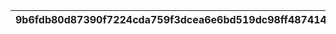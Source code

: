|9b6fdb80d87390f7224cda759f3dcea6e6bd519dc98ff487414ced61bba25d89|2382be3413657c12f4dd3728fb6fcea21163e644c29f0bc8ed4d3a07b24a46fa|74f0f4524dae2ba5e5693e76eb6b41a2909fc8e0bfde45ed8790d29c8c740227|ff36c225ee3d187f7c31022149853cfb932dfb188f79049ff010e532c4341f47|e42db1b68125f4b633332f9136212cfd8bad3764797e6b0ec6fc48b5690f1163|b4f5cdd8b68f77e4d4c045d10a3013e314701f0ee6440dfc2269487d3dd4df55|be9b8757c2d01ca7740f9ffe7afffa92502a6fc99e024f8be901951aaa6185d8|ee9a478e01f367ad92bf6c76b2d252645e3a61777ec4d8919c04c6cdda4160d5|
| --- | --- | --- | --- | --- | --- | --- | --- |